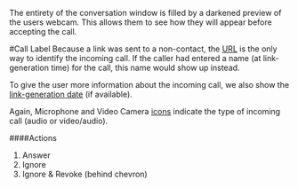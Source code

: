 The entirety of the conversation window is filled by a darkened preview of the users webcam. This allows them to see how they will appear before accepting the call.

#Call Label
Because a link was sent to a non-contact, the [URL](#incoming-call-url) is the only way to identify the incoming call. If the caller had entered a name (at link-generation time) for the call, this name would show up instead.

To give the user more information about the incoming call, we also show the [link-generation date](#incoming-call-date) (if available).

Again, Microphone and Video Camera [icons](#incoming-call-icons) indicate the type of incoming call (audio or video/audio).

####Actions
1. Answer
2. Ignore
3. Ignore & Revoke (behind chevron)